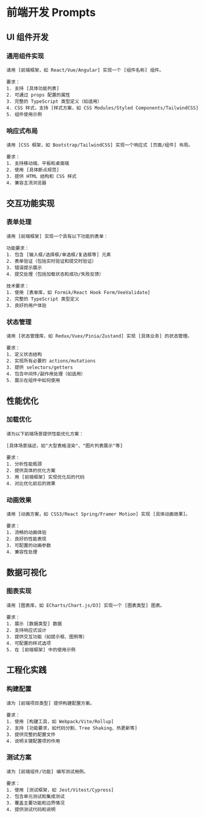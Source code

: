 # 前端开发 Prompts

## UI 组件开发

### 通用组件实现
```
请用 [前端框架，如 React/Vue/Angular] 实现一个 [组件名称] 组件。

要求：
1. 支持 [具体功能列表]
2. 可通过 props 配置的属性
3. 完整的 TypeScript 类型定义（如适用）
4. CSS 样式，支持 [样式方案，如 CSS Modules/Styled Components/TailwindCSS]
5. 组件使用示例
```

### 响应式布局
```
请用 [CSS 框架，如 Bootstrap/TailwindCSS] 实现一个响应式 [页面/组件] 布局。

要求：
1. 支持移动端、平板和桌面端
2. 使用 [具体断点规范]
3. 提供 HTML 结构和 CSS 样式
4. 兼容主流浏览器
```

## 交互功能实现

### 表单处理
```
请用 [前端框架] 实现一个具有以下功能的表单：

功能要求：
1. 包含 [输入框/选择框/单选框/复选框等] 元素
2. 表单验证（包括实时验证和提交时验证）
3. 错误提示展示
4. 提交处理（包括加载状态和成功/失败反馈）

技术要求：
1. 使用 [表单库，如 Formik/React Hook Form/VeeValidate]
2. 完整的 TypeScript 类型定义
3. 良好的用户体验
```

### 状态管理
```
请用 [状态管理库，如 Redux/Vuex/Pinia/Zustand] 实现 [具体业务] 的状态管理。

要求：
1. 定义状态结构
2. 实现所有必要的 actions/mutations
3. 提供 selectors/getters
4. 包含中间件/副作用处理（如适用）
5. 展示在组件中如何使用
```

## 性能优化

### 加载优化
```
请为以下前端场景提供性能优化方案：

[具体场景描述，如"大型表格渲染"、"图片列表展示"等]

要求：
1. 分析性能瓶颈
2. 提供具体的优化方案
3. 用 [前端框架] 实现优化后的代码
4. 对比优化前后的效果
```

### 动画效果
```
请用 [动画方案，如 CSS3/React Spring/Framer Motion] 实现 [具体动画效果]。

要求：
1. 流畅的动画体验
2. 良好的性能表现
3. 可配置的动画参数
4. 兼容性处理
```

## 数据可视化

### 图表实现
```
请用 [图表库，如 ECharts/Chart.js/D3] 实现一个 [图表类型] 图表。

要求：
1. 展示 [数据类型] 数据
2. 支持响应式设计
3. 提供交互功能（如提示框、图例等）
4. 可配置的样式选项
5. 在 [前端框架] 中的使用示例
```

## 工程化实践

### 构建配置
```
请为 [前端项目类型] 提供构建配置方案。

要求：
1. 使用 [构建工具，如 Webpack/Vite/Rollup]
2. 支持 [功能要求，如代码分割、Tree Shaking、热更新等]
3. 提供完整的配置文件
4. 说明关键配置项的作用
```

### 测试方案
```
请为 [前端组件/功能] 编写测试用例。

要求：
1. 使用 [测试框架，如 Jest/Vitest/Cypress]
2. 包含单元测试和集成测试
3. 覆盖主要功能和边界情况
4. 提供测试代码和说明
```